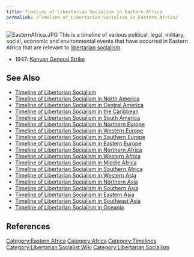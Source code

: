 ```yaml
---
title: Timeline of Libertarian Socialism in Eastern Africa
permalink: /Timeline_of_Libertarian_Socialism_in_Eastern_Africa/
---
```


![](EasternAfrica.JPG "EasternAfrica.JPG") This is a timeline of various
political, legal, military, social, economic and environmental events
that have occurred in Eastern Africa that are relevant to [libertarian
socialism](Libertarian_Socialism "wikilink").

- 1947: [Kenyan General Strike](Kenyan_General_Strike_(1947) "wikilink")

## See Also

- [Timeline of Libertarian
  Socialism](Timeline_of_Libertarian_Socialism "wikilink")
- [Timeline of Libertarian Socialism in North
  America](Timeline_of_Libertarian_Socialism_in_North_America "wikilink")
- [Timeline of Libertarian Socialism in Central
  America](Timeline_of_Libertarian_Socialism_in_Central_America "wikilink")
- [Timeline of Libertarian Socialism in the
  Caribbean](Timeline_of_Libertarian_Socialism_in_the_Caribbean "wikilink")
- [Timeline of Libertarian Socialism in South
  America](Timeline_of_Libertarian_Socialism_in_South_America "wikilink")
- [Timeline of Libertarian Socialism in Northern
  Europe](Timeline_of_Libertarian_Socialism_in_Northern_Europe "wikilink")
- [Timeline of Libertarian Socialism in Western
  Europe](Timeline_of_Libertarian_Socialism_in_Western_Europe "wikilink")
- [Timeline of Libertarian Socialism in Southern
  Europe](Timeline_of_Libertarian_Socialism_in_Southern_Europe "wikilink")
- [Timeline of Libertarian Socialism in Eastern
  Europe](Timeline_of_Libertarian_Socialism_in_Eastern_Europe "wikilink")
- [Timeline of Libertarian Socialism in Northern
  Africa](Timeline_of_Libertarian_Socialism_in_Northern_Africa "wikilink")
- [Timeline of Libertarian Socialism in Western
  Africa](Timeline_of_Libertarian_Socialism_in_Western_Africa "wikilink")
- [Timeline of Libertarian Socialism in Middle
  Africa](Timeline_of_Libertarian_Socialism_in_Middle_Africa "wikilink")
- [Timeline of Libertarian Socialism in Southern
  Africa](Timeline_of_Libertarian_Socialism_in_Southern_Africa "wikilink")
- [Timeline of Libertarian Socialism in Western
  Asia](Timeline_of_Libertarian_Socialism_in_Western_Asia "wikilink")
- [Timeline of Libertarian Socialism in Northern
  Asia](Timeline_of_Libertarian_Socialism_in_Northern_Asia "wikilink")
- [Timeline of Libertarian Socialism in Southern
  Asia](Timeline_of_Libertarian_Socialism_in_Southern_Asia "wikilink")
- [Timeline of Libertarian Socialism in Eastern
  Asia](Timeline_of_Libertarian_Socialism_in_Eastern_Asia "wikilink")
- [Timeline of Libertarian Socialism in Southeast
  Asia](Timeline_of_Libertarian_Socialism_in_Southeast_Asia "wikilink")
- [Timeline of Libertarian Socialism in
  Oceania](Timeline_of_Libertarian_Socialism_in_Oceania "wikilink")

## References

<references />

[Category:Eastern Africa](Category:Eastern_Africa "wikilink")
[Category:Africa](Category:Africa "wikilink")
[Category:Timelines](Category:Timelines "wikilink")
[Category:Libertarian Socialist
Wiki](Category:Libertarian_Socialist_Wiki "wikilink")
[Category:Libertarian
Socialism](Category:Libertarian_Socialism "wikilink")